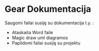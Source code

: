 ﻿# Gear Dokumentacija
 
 Saugomi failai susiję su dokumentacija t.y. :
 * Ataskaita Word faile
 * Magic draw uml diagramos
 * Papildomi failai susiję su projektu
